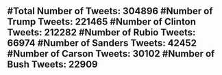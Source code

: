 #Total Number of Tweets: 304896 
#Number of Trump Tweets: 221465
#Number of Clinton Tweets: 212282
#Number of Rubio Tweets: 66974
#Number of Sanders Tweets: 42452
#Number of Carson Tweets: 30102
#Number of Bush Tweets: 22909
---

